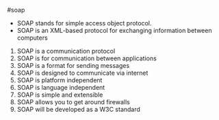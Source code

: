 #soap

- SOAP stands for simple access object protocol.
- SOAP is an XML-based protocol for exchanging information between computers

1. SOAP is a communication protocol
2. SOAP is for communication between applications
3. SOAP is a format for sending messages
4. SOAP is designed to communicate via internet
5. SOAP is platform independent
6. SOAP is language independent
7. SOAP is simple and extensible
8. SOAP allows you to get around firewalls
9. SOAP will be developed as a W3C standard     